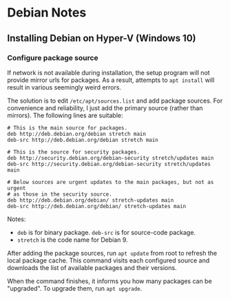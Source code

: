 # Debian Notes

## Installing Debian on Hyper-V (Windows 10)

### Configure package source

If network is not available during installation, the setup program will not
provide mirror urls for packages. As a result, attempts to `apt install` will
result in various seemingly weird errors.

The solution is to edit `/etc/apt/sources.list` and add package sources. For
convenience and reliability, I just add the primary source (rather than
mirrors). The following lines are suitable:

```
# This is the main source for packages.
deb http://deb.debian.org/debian stretch main
deb-src http://deb.debian.org/debian stretch main

# This is the source for security packages.
deb http://security.debian.org/debian-security stretch/updates main
deb-src http://security.debian.org/debian-security stretch/updates main

# Below sources are urgent updates to the main packages, but not as urgent
# as those in the security source.
deb http://deb.debian.org/debian/ stretch-updates main
deb-src http://deb.debian.org/debian/ stretch-updates main
```

Notes:
- `deb` is for binary package. `deb-src` is for source-code package.
- `stretch` is the code name for Debian 9.

After adding the package sources, run `apt update` from root to refresh the
local package cache. This command visits each configured source and downloads
the list of available packages and their versions.

When the command finishes, it informs you how many packages can be "upgraded".
To upgrade them, run `apt upgrade`.
